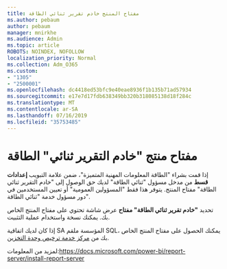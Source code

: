 ```yaml
---
title: مفتاح المنتج خادم تقرير ثنائي الطاقة
ms.author: pebaum
author: pebaum
manager: mnirkhe
ms.audience: Admin
ms.topic: article
ROBOTS: NOINDEX, NOFOLLOW
localization_priority: Normal
ms.collection: Adm_O365
ms.custom:
- "1305"
- "2500001"
ms.openlocfilehash: dc4418ed53bfc9e40eae8936f1b135b71ad57934
ms.sourcegitcommit: e17e7d17fdb638349bb320b318085138d18f284c
ms.translationtype: MT
ms.contentlocale: ar-SA
ms.lasthandoff: 07/16/2019
ms.locfileid: "35753485"
---
```

# <a name="power-bi-report-server-product-key"></a>مفتاح منتج "خادم التقرير ثنائي" الطاقة

إذا قمت بشراء "الطاقة المعلومات المهنية المتميزة"، ضمن علامة التبويب **إعدادات قسط** من مدخل مسؤول "ثنائي الطاقة" لديك حق الوصول إلى "خادم التقرير ثنائي الطاقة" مفتاح المنتج. يتوفر هذا فقط "المسؤولين العمومية" أو تعيين المستخدمين في دور مسؤول خدمة "ثنائي الطاقة".

تحديد **"خادم تقرير ثنائي الطاقة" مفتاح** عرض شاشة تحتوي على مفتاح المنتج الخاص بك. يمكنك نسخة واستخدام عملية التثبيت.

إذا كان لديك اتفاقية SA المؤسسة ملقم SQL، يمكنك الحصول على مفتاح المنتج الخاص بك من [مركز خدمة ترخيص وحدة التخزين](https://www.microsoft.com/Licensing/servicecenter/).

لمزيد من المعلومات:https://docs.microsoft.com/power-bi/report-server/install-report-server
